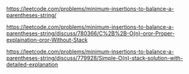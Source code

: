 https://leetcode.com/problems/minimum-insertions-to-balance-a-parentheses-string/

https://leetcode.com/problems/minimum-insertions-to-balance-a-parentheses-string/discuss/780366/C%2B%2B-O(n)-oror-Proper-explaination-oror-Without-Stack

https://leetcode.com/problems/minimum-insertions-to-balance-a-parentheses-string/discuss/779928/Simple-O(n)-stack-solution-with-detailed-explanation
